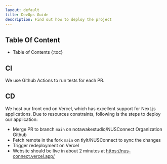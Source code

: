 ```yaml
---
layout: default
title: DevOps Guide
description: Find out how to deploy the project
---
```

## **Table Of Content**

* Table of Contents 
{:toc}

## **CI**

We use Github Actions to run tests for each PR.

## **CD**

We host our front end on Vercel, which has excellent support for Next.js applications.
Due to resources constraints, following is the steps to deploy our application:
- Merge PR to branch `main` on notawakestudio/NUSConnect Organization Github
- Fetch remote in the fork `main` on tlylt/NUSConnect to sync the changes
- Trigger redeployment on Vercel
- Website should be live in about 2 minutes at https://nus-connect.vercel.app/